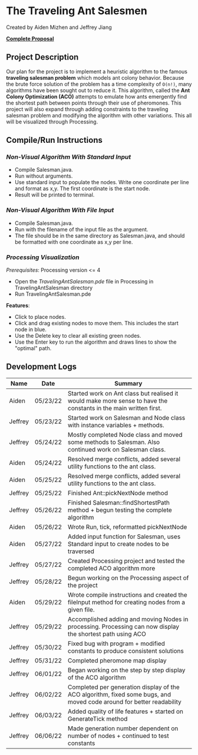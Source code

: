 # **The Traveling Ant Salesmen**

Created by Aiden Mizhen and Jeffrey Jiang

[**Complete
Proposal**](https://docs.google.com/document/d/1Vkc-bQuLZKICPwXoo_w7NjEORyUwMkhjVnNt5RsR-es/edit?usp=sharing)

## **Project Description**

Our plan for the project is to implement a heuristic algorithm to the famous **traveling salesman problem** which models
ant colony behavior. Because the brute force solution of the problem has a time complexity of `O(n!)`, many algorithms
have been sought out to reduce it. This algorithm, called the **Ant Colony Optimization (ACO)** attempts to emulate how
ants emergently find the shortest path between points through their use of pheromones. This project will also expand
through adding constraints to the traveling salesman problem and modifying the algorithm with other variations. This all
will be visualized through Processing.

## **Compile/Run Instructions**

### *Non-Visual Algorithm With Standard Input*

* Compile Salesman.java.
* Run without arguments.
* Use standard input to populate the nodes. Write one coordinate per line and format as x,y. The first coordinate is the
  start node.
* Result will be printed to terminal.

### *Non-Visual Algorithm With File Input*

* Compile Salesman.java.
* Run with the filename of the input file as the argument.
* The file should be in the same directory as Salesman.java, and should be formatted with one coordinate as x,y per
  line.

### *Processing Visualization*

*Prerequisites*: Processing version <= 4 

* Open the *TravelingAntSalesman.pde* file in Processing in TravelingAntSalesman directory
* Run TravelingAntSalesman.pde

**Features**:

* Click to place nodes.
* Click and drag existing nodes to move them. This includes the start node in blue.
* Use the Delete key to clear all existing green nodes.
* Use the Enter key to run the algorithm and draws lines to show the "optimal" path. 

## **Development Logs**

| Name    | Date     | Summary                                                                                                              |
| ------- | -------- | -------------------------------------------------------------------------------------------------------------------- |
| Aiden   | 05/23/22 | Started work on Ant class but realised it would make more sense to have the constants in the main written first.     |
| Jeffrey | 05/23/22 | Started work on Salesman and Node class with instance variables + methods.                                           |
| Jeffrey | 05/24/22 | Mostly completed Node class and moved some methods to Salesman. Also continued work on Salesman class.               |
| Aiden   | 05/24/22 | Resolved merge conflicts, added several utility functions to the ant class.                                          |
| Aiden   | 05/25/22 | Resolved merge conflicts, added several utility functions to the ant class.                                          |
| Jeffrey | 05/25/22 | Finished Ant::pickNextNode method                                                                                    |
| Jeffrey | 05/26/22 | Finished Salesman::findShortestPath method + begun testing the complete algorithm                                    |
| Aiden   | 05/26/22 | Wrote Run, tick, reformatted pickNextNode                                                                            |
| Aiden   | 05/27/22 | Added input function for Salesman, uses Standard input to create nodes to be traversed                               |
| Jeffrey | 05/27/22 | Created Processing project and tested the completed ACO algorithm more                                               |
| Jeffrey | 05/28/22 | Begun working on the Processing aspect of the project                                                                |
| Aiden   | 05/29/22 | Wrote compile instructions and created the fileInput method for creating nodes from a given file.                    |
| Jeffrey | 05/29/22 | Accomplished adding and moving Nodes in processing. Processing can now display the shortest path using ACO           |
| Jeffrey | 05/30/22 | Fixed bug with program + modified constants to produce consistent solutions                                          |
| Jeffrey | 05/31/22 | Completed pheromone map display                                                                                      |
| Jeffrey | 06/01/22 | Began working on the step by step display of the ACO algorithm                                                       |
| Jeffrey | 06/02/22 | Completed per generation display of the ACO algorithm, fixed some bugs, and moved code around for better readability |
| Jeffrey | 06/03/22 | Added quality of life features + started on GenerateTick method                                                      |
| Jeffrey | 06/06/22 | Made generation number dependent on number of nodes + continued to test constants                                    |